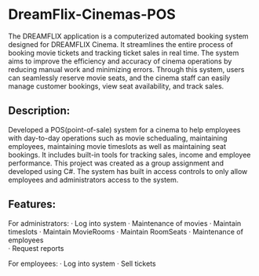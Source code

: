 # DreamFlix-Cinemas-POS
The DREAMFLIX application is a computerized automated booking system designed for DREAMFLIX Cinema. It streamlines the entire process of booking movie tickets and tracking ticket sales in real time. The system aims to improve the efficiency and accuracy of cinema operations by reducing manual work and minimizing errors. Through this system, users can seamlessly reserve movie seats, and the cinema staff can easily manage customer bookings, view seat availability, and track sales.

## Description:
Developed a POS(point-of-sale) system for a cinema to help employees with day-to-day operations such as movie schedualing, maintaining employees, maintaining movie timeslots as well as maintaining seat bookings. It includes built-in tools for tracking sales, income and employee performance. This project was created as a group assignment and developed using C#.
The system has built in access controls to only allow employees and administrators access to the system. 

## Features:
For administrators:
·	Log into system
·	Maintenance of movies
·	Maintain timeslots
·	Maintain MovieRooms
·	Maintain RoomSeats
·	Maintenance of employees  
·	Request reports
 
For employees:
·	Log into system 
·	Sell tickets


